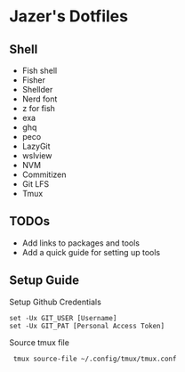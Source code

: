 # Jazer's Dotfiles
## Shell
<ul>
  <li>Fish shell</li>
  <li>Fisher</li>
  <li>Shellder</li>
  <li>Nerd font</li>
  <li>z for fish</li>
  <li>exa</li>
  <li>ghq</li>
  <li>peco</li>
  <li>LazyGit</li>
  <li>wslview</li>
  <li>NVM</li>
  <li>Commitizen</li>
  <li>Git LFS</li>
  <li>Tmux</li>
</ul>

## TODOs
<ul>
  <li>Add links to packages and tools</li>
  <li>Add a quick guide for setting up tools</li>
</ul>

## Setup Guide
Setup Github Credentials
```
set -Ux GIT_USER [Username]
set -Ux GIT_PAT [Personal Access Token]
```

Source tmux file
```
 tmux source-file ~/.config/tmux/tmux.conf
 ```
